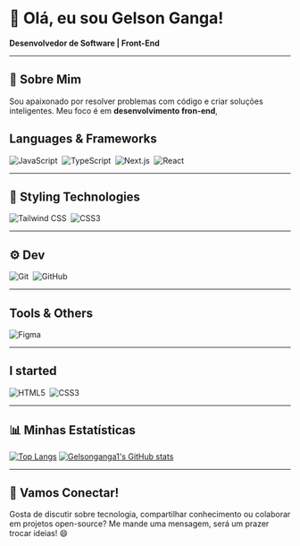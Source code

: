 # 👋 Olá, eu sou Gelson Ganga!

**Desenvolvedor de Software | Front-End**



---

## 🌟 Sobre Mim

Sou apaixonado por resolver problemas com código e criar soluções inteligentes. Meu foco é em **desenvolvimento fron-end**, 

##  Languages & Frameworks  
![JavaScript](https://img.shields.io/badge/-JavaScript-05122A?style=flat&logo=javascript)&nbsp;
![TypeScript](https://img.shields.io/badge/-TypeScript-05122A?style=flat&logo=typescript)&nbsp;
![Next.js](https://img.shields.io/badge/-Next.js-05122A?style=flat&logo=next.js)&nbsp;
![React](https://img.shields.io/badge/-React.js-05122A?style=flat&logo=react)&nbsp;

---

## 🎨 Styling Technologies  
![Tailwind CSS](https://img.shields.io/badge/-Tailwind%20CSS-05122A?style=flat&logo=tailwindcss)&nbsp;
![CSS3](https://img.shields.io/badge/-CSS-05122A?style=flat&logo=css3)&nbsp;

---

## ⚙️ Dev
![Git](https://img.shields.io/badge/-Git-05122A?style=flat&logo=git)&nbsp;
![GitHub](https://img.shields.io/badge/-GitHub-05122A?style=flat&logo=github)&nbsp;


---

## Tools & Others  
![Figma](https://img.shields.io/badge/-Figma-05122A?style=flat&logo=figma)&nbsp;

---

## I started   
![HTML5](https://img.shields.io/badge/-HTML-05122A?style=flat&logo=html5)&nbsp;
![CSS3](https://img.shields.io/badge/-CSS-05122A?style=flat&logo=css3)&nbsp;


---

## 📊 Minhas Estatísticas 
[![Top Langs](https://github-readme-stats.vercel.app/api/top-langs/?username=gelsonganga1&layout=compact&langs_count=7&theme=dracula)](https://github.com/gelsonganga1)
[![Gelsonganga1's GitHub stats](https://github-readme-stats.vercel.app/api?username=gelsonganga1&show_icons=true&theme=dracula&include_all_commits=true&count_private=true)](https://github.com/gelsonganga1)

---

## 🤝 Vamos Conectar!

Gosta de discutir sobre tecnologia, compartilhar conhecimento ou colaborar em projetos open-source? Me mande uma mensagem, será um prazer trocar ideias! 😄
